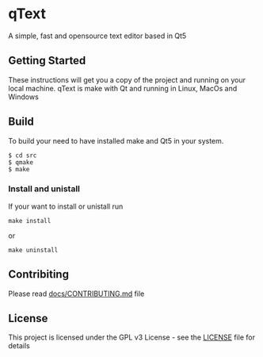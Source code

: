 # qText
A simple, fast and opensource text editor based in Qt5

## Getting Started
These instructions will get you a copy of the project and running on your local machine.
qText is make with Qt and running in Linux, MacOs and Windows

##  Build
To build your need to have installed make and Qt5 in your system.
```
$ cd src
$ qmake
$ make
```
### Install and unistall
If your want to install or unistall run
```
make install
```
or 
```
make uninstall
```
## Contribiting
Please read [docs/CONTRIBUTING.md](CONTRIBUTING.md) file
## License
This project is licensed under the GPL v3 License - see the [LICENSE](LICENSE) file for details